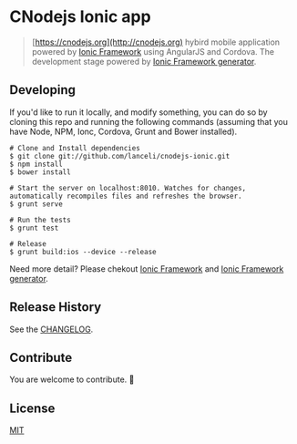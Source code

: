 # CNodejs Ionic app

> [https://cnodejs.org](http://cnodejs.org) hybird mobile application powered by [Ionic Framework](http://ionicframework.com) using AngularJS and Cordova. The development stage powered by [Ionic Framework generator](https://github.com/diegonetto/generator-ionic).


## Developing

If you'd like to run it locally, and modify something, you can do so by cloning this repo and running the following commands (assuming that you have Node, NPM, Ionc, Cordova, Grunt and Bower installed).

```
# Clone and Install dependencies
$ git clone git://github.com/lanceli/cnodejs-ionic.git
$ npm install
$ bower install

# Start the server on localhost:8010. Watches for changes, automatically recompiles files and refreshes the browser.
$ grunt serve 

# Run the tests
$ grunt test

# Release
$ grunt build:ios --device --release
```

Need more detail? Please chekout [Ionic Framework](http://ionicframework.com) and [Ionic Framework generator](https://github.com/diegonetto/generator-ionic).

## Release History
See the [CHANGELOG](CHANGELOG.md).

## Contribute
You are welcome to contribute. 🎉

## License
[MIT](LICENSE)

